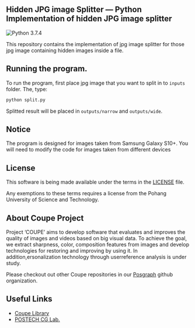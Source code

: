 ## Hidden JPG image Splitter &mdash; Python Implementation of hidden JPG image splitter
![Python 3.7.4](https://img.shields.io/badge/python-3.7.4-green.svg?style=plastic)

This repository contains the implementation of jpg image splitter for those jpg image containing hidden images inside a file.

## Running the program.
To run the program, first place jpg image that you want to split in to `inputs` folder.
The, type:

```bash
python split.py
```

Splitted result will be placed in `outputs/narrow` and `outputs/wide`.

## Notice
The program is designed for images taken from Samsung Galaxy S10+.
You will need to modify the code for images taken from different devices

## License ##
This software is being made available under the terms in the [LICENSE](LICENSE) file.

Any exemptions to these terms requires a license from the Pohang University of Science and Technology.

## About Coupe Project ##
Project ‘COUPE’ aims to develop software that evaluates and improves the quality of images and videos based on big visual data. To achieve the goal, we extract sharpness, color, composition features from images and develop technologies for restoring and improving by using it. In addition,ersonalization technology through userreference analysis is under study.  
    
Please checkout out other Coupe repositories in our [Posgraph](https://github.com/posgraph) github organization.

## Useful Links ##
* [Coupe Library](http://coupe.postech.ac.kr/)
* [POSTECH CG Lab.](http://cg.postech.ac.kr/)
